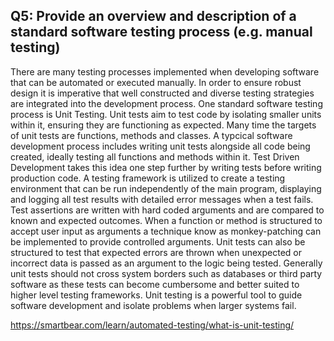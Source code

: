 ## Q5: 	Provide an overview and description of a standard software testing process (e.g. manual testing)

There are many testing processes implemented when developing software that can be automated or executed manually. In order to ensure robust design it is imperative that well constructed and diverse testing strategies are integrated into the development process. One standard software testing process is Unit Testing. Unit tests aim to test code by isolating smaller units within it, ensuring they are functioning as expected. Many time the targets of unit tests are functions, methods and classes. A typcical software development process includes writing unit tests alongside all code being created, ideally testing all functions and methods within it. Test Driven Development takes this idea one step further by writing tests before writing production code. A testing framework is utilized to create a testing environment that can be run independently of the main program, displaying and logging all test results with detailed error messages when a test fails. Test assertions are written with hard coded arguments and are compared to known and expected outcomes. When a function or method is structured to accept user input as arguments a technique know as monkey-patching can be implemented to provide controlled arguments. Unit tests can also be structured to test that expected errors are thrown when unexpected or incorrect data is passed as an argument to the logic being tested. Generally unit tests should not cross system borders such as databases or third party software as these tests can become cumbersome and better suited to higher level testing frameworks. Unit testing is a powerful tool to guide software development and isolate problems when larger systems fail.


https://smartbear.com/learn/automated-testing/what-is-unit-testing/



